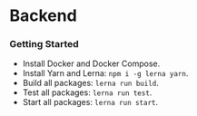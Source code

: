 # Backend

### Getting Started
- Install Docker and Docker Compose.
- Install Yarn and Lerna: `npm i -g lerna yarn`.
- Build all packages: `lerna run build`.
- Test all packages: `lerna run test`.
- Start all packages: `lerna run start`.

